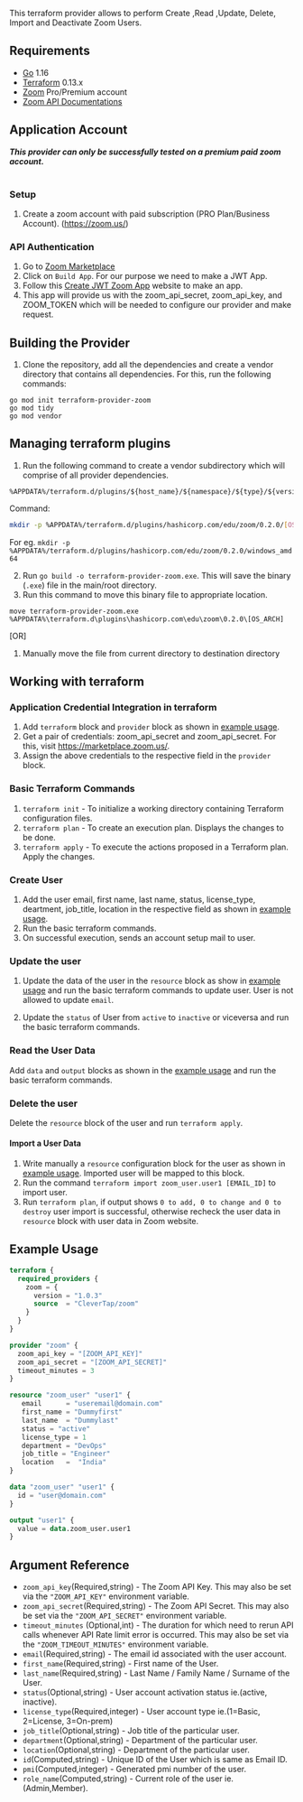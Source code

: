 This terraform provider allows to perform Create ,Read ,Update, Delete, Import and Deactivate Zoom Users. 

## Requirements

* [Go](https://golang.org/doc/install) 1.16 <br>
* [Terraform](https://www.terraform.io/downloads.html) 0.13.x <br/>
* [Zoom](https://zoom.us/) Pro/Premium account 
* [Zoom API Documentations](https://marketplace.zoom.us/docs/api-reference/zoom-api/users)


## Application Account
***This provider can only be successfully tested on a premium paid zoom account.*** <br><br>

### Setup

1. Create a zoom account with paid subscription (PRO Plan/Business Account). (https://zoom.us/)<br>

### API Authentication
1. Go to [Zoom Marketplace](https://marketplace.zoom.us/)<br>
2. Click on `Build App`. For our purpose we need to make a JWT App. <br>
3. Follow this [Create JWT Zoom App](https://marketplace.zoom.us/docs/guides/build/jwt-app) website to make an app. <br>
4. This app will provide us with the zoom_api_secret, zoom_api_key, and ZOOM_TOKEN which will be needed to configure our provider and make request. <br>


## Building the Provider
1. Clone the repository, add all the dependencies and create a vendor directory that contains all dependencies. For this, run the following commands:
```cd terraform-provider-zoom
go mod init terraform-provider-zoom
go mod tidy
go mod vendor
```


## Managing terraform plugins
1. Run the following command to create a vendor subdirectory which will comprise of  all provider dependencies. <br>
```
%APPDATA%/terraform.d/plugins/${host_name}/${namespace}/${type}/${version}/${target}
``` 
Command: 
```bash
mkdir -p %APPDATA%/terraform.d/plugins/hashicorp.com/edu/zoom/0.2.0/[OS_ARCH]
```
For eg. `mkdir -p %APPDATA%/terraform.d/plugins/hashicorp.com/edu/zoom/0.2.0/windows_amd64`<br>

2. Run `go build -o terraform-provider-zoom.exe`. This will save the binary (`.exe`) file in the main/root directory. <br>
3. Run this command to move this binary file to appropriate location.
 ```
 move terraform-provider-zoom.exe %APPDATA%\terraform.d\plugins\hashicorp.com\edu\zoom\0.2.0\[OS_ARCH]
 ``` 
[OR]

1. Manually move the file from current directory to destination directory <br>


## Working with terraform

### Application Credential Integration in terraform

1. Add `terraform` block and `provider` block as shown in [example usage](#example-usage).
2. Get a pair of credentials: zoom_api_secret and zoom_api_secret. For this, visit https://marketplace.zoom.us/.
3. Assign the above credentials to the respective field in the `provider` block.

### Basic Terraform Commands
1. `terraform init` - To initialize a working directory containing Terraform configuration files.
2. `terraform plan` - To create an execution plan. Displays the changes to be done.
3. `terraform apply` - To execute the actions proposed in a Terraform plan. Apply the changes.

### Create User
1. Add the user email, first name, last name, status, license_type, deartment, job_title, location in the respective field as shown in [example usage](#example-usage).
2. Run the basic terraform commands.<br>
3. On successful execution, sends an account setup mail to user.<br>

### Update the user
1. Update the data of the user in the `resource` block as show in [example usage](#example-usage) and run the basic terraform commands to update user. 
   User is not allowed to update `email`.
   
2. Update the `status` of User from `active` to `inactive` or viceversa and run the basic terraform commands.

### Read the User Data
Add `data` and `output` blocks as shown in the [example usage](#example-usage) and run the basic terraform commands.

### Delete the user
Delete the `resource` block of the user and run `terraform apply`.

#### Import a User Data
1. Write manually a `resource` configuration block for the user as shown in [example usage](#example-usage). Imported user will be mapped to this block.
2. Run the command `terraform import zoom_user.user1 [EMAIL_ID]` to import user.
3. Run `terraform plan`, if output shows `0 to add, 0 to change and 0 to destroy` user import is successful, otherwise recheck the user data in `resource` block with user data in Zoom website.



## Example Usage <a id="example-usage"></a>
```terraform
terraform {
  required_providers {
    zoom = {
      version = "1.0.3"
      source  = "CleverTap/zoom"
    }
  }
}

provider "zoom" {
  zoom_api_key = "[ZOOM_API_KEY]"
  zoom_api_secret = "[ZOOM_API_SECRET]"
  timeout_minutes = 3
}

resource "zoom_user" "user1" {
   email      = "useremail@domain.com"
   first_name = "Dummyfirst"
   last_name  = "Dummylast"
   status = "active"
   license_type = 1
   department = "DevOps"
   job_title = "Engineer"
   location   =  "India"
}

data "zoom_user" "user1" {
  id = "user@domain.com"
}

output "user1" {
  value = data.zoom_user.user1
}
```

## Argument Reference

* `zoom_api_key`(Required,string)     - The Zoom API Key. This may also be set via the `"ZOOM_API_KEY"` environment variable.
* `zoom_api_secret`(Required,string)  - The Zoom API Secret. This may also be set via the `"ZOOM_API_SECRET"` environment variable.
* `timeout_minutes` (Optional,int)    - The duration for which need to rerun API calls whenever API Rate limit error is occurred. This may also be set via the `"ZOOM_TIMEOUT_MINUTES"` environment variable.
* `email`(Required,string)            - The email id associated with the user account.
* `first_name`(Required,string)       - First name of the User.
* `last_name`(Required,string)        - Last Name / Family Name / Surname of the User.
* `status`(Optional,string)           - User account activation status ie.(active, inactive).
* `license_type`(Required,integer)    - User account type ie.(1=Basic, 2=License, 3=On-prem)
* `job_title`(Optional,string)        - Job title of the particular user.
* `department`(Optional,string)       - Department of the particular user.
* `location`(Optional,string)         - Department of the particular user.
* `id`(Computed,string)               - Unique ID of the User which is same as Email ID.
* `pmi`(Computed,integer)             - Generated pmi number of the user.
* `role_name`(Computed,string)        - Current role of the user ie.(Admin,Member).















